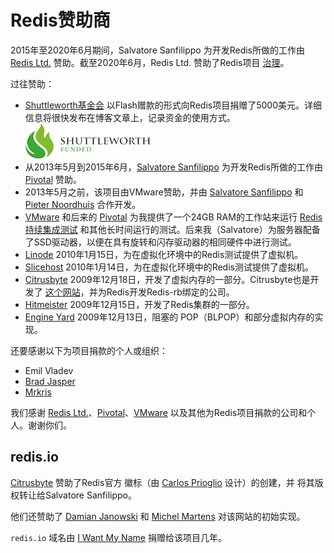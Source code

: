 Redis赞助商
===

2015年至2020年6月期间，Salvatore Sanfilippo 为开发Redis所做的工作由 [Redis Ltd.](https://redis.com) 赞助。截至2020年6月，Redis Ltd. 赞助了Redis项目 [治理](/topics/governance.md)。

过往赞助：

* [Shuttleworth基金会](http://www.shuttleworthfoundation.org) 以Flash赠款的形式向Redis项目捐赠了5000美元。详细信息将很快发布在博客文章上，记录资金的使用方式。
![Shuttleworth基金会](shuttleworth.png)
* 从2013年5月到2015年6月，[Salvatore Sanfilippo](http://twitter.com/antirez) 为开发Redis所做的工作由 [Pivotal](http://gopivotal.com) 赞助。
* 2013年5月之前，该项目由VMware赞助，并由 [Salvatore Sanfilippo](http://twitter.com/antirez) 和 [Pieter Noordhuis](http://twitter.com/pnoordhuis) 合作开发。
* [VMware](http://vmware.com) 和后来的 [Pivotal](http://pivotal.io) 为我提供了一个24GB RAM的工作站来运行 [Redis持续集成测试](http://ci.redis.io) 和其他长时间运行的测试。后来我（Salvatore）为服务器配备了SSD驱动器，以便在具有旋转和闪存驱动器的相同硬件中进行测试。
* [Linode](http://linode.com) 2010年1月15日，为在虚拟化环境中的Redis测试提供了虚拟机。
* [Slicehost](http://slicehost.com) 2010年1月14日，为在虚拟化环境中的Redis测试提供了虚拟机。
* [Citrusbyte](http://citrusbyte.com) 2009年12月18日，开发了虚拟内存的一部分。Citrusbyte也是开发了 [这个网站](https://redis.io/)，并为Redis开发Redis-rb绑定的公司。
* [Hitmeister](http://www.hitmeister.de/) 2009年12月15日，开发了Redis集群的一部分。
* [Engine Yard](http://engineyard.com) 2009年12月13日，阻塞的 POP（BLPOP）和部分虚拟内存的实现。

还要感谢以下为项目捐款的个人或组织：

* Emil Vladev
* [Brad Jasper](http://bradjasper.com/)
* [Mrkris](http://www.mrkris.com/)

我们感谢 [Redis Ltd.](http://redis.com)、[Pivotal](http://gopivotal.com)、[VMware](http://vmware.com) 以及其他为Redis项目捐款的公司和个人。谢谢你们。

## redis.io

[Citrusbyte](https://citrusbyte.com) 赞助了Redis官方
徽标（由 [Carlos Prioglio](http://carlosprioglio.com) 设计）的创建，并
将其版权转让给Salvatore Sanfilippo。

他们还赞助了 [Damian Janowski](https://twitter.com/djanowski)
和 [Michel Martens](https://twitter.com/soveran)
对该网站的初始实现。

`redis.io` 域名由 [I Want My Name](https://iwantmyname.com)
捐赠给该项目几年。
